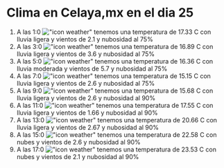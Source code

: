 # Clima en Celaya,mx en el dia 25

1. A las 1:0 !["icon weather"](http://openweathermap.org/img/w/10n.png) tenemos una temperatura de 17.33 C con lluvia ligera y  vientos de 2.1 y nubosidad al 75%
1. A las 3:0 !["icon weather"](http://openweathermap.org/img/w/10n.png) tenemos una temperatura de 16.89 C con lluvia ligera y  vientos de 3.6 y nubosidad al 75%
1. A las 5:0 !["icon weather"](http://openweathermap.org/img/w/10n.png) tenemos una temperatura de 16.36 C con lluvia moderada y  vientos de 5.7 y nubosidad al 75%
1. A las 7:0 !["icon weather"](http://openweathermap.org/img/w/10n.png) tenemos una temperatura de 15.15 C con lluvia ligera y  vientos de 2.6 y nubosidad al 75%
1. A las 9:0 !["icon weather"](http://openweathermap.org/img/w/10d.png) tenemos una temperatura de 15.68 C con lluvia ligera y  vientos de 2.6 y nubosidad al 90%
1. A las 11:0 !["icon weather"](http://openweathermap.org/img/w/10d.png) tenemos una temperatura de 17.55 C con lluvia ligera y  vientos de 1.66 y nubosidad al 90%
1. A las 13:0 !["icon weather"](http://openweathermap.org/img/w/10d.png) tenemos una temperatura de 20.66 C con lluvia ligera y  vientos de 2.67 y nubosidad al 90%
1. A las 15:0 !["icon weather"](http://openweathermap.org/img/w/04d.png) tenemos una temperatura de 22.58 C con nubes y  vientos de 2.6 y nubosidad al 90%
1. A las 17:0 !["icon weather"](http://openweathermap.org/img/w/04d.png) tenemos una temperatura de 23.53 C con nubes y  vientos de 2.1 y nubosidad al 90%
